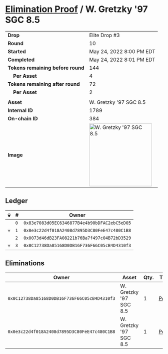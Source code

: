 # [Elimination Proof](./readme.md) / W. Gretzky &#039;97 SGC 8.5

|||
|---|---|
| **Drop** | Elite Drop #3 |
| **Round** | 10 |
| **Started** | May 24, 2022 8:00 PM EDT |
| **Completed** | May 24, 2022 8:01 PM EDT |
| **Tokens remaining before round** | 144 |
| **&nbsp;&nbsp;&nbsp;&nbsp;Per Asset** | 4 |
| **Tokens remaining after round** | 72 |
| **&nbsp;&nbsp;&nbsp;&nbsp;Per Asset** | 2 |
| | |
| **Asset** | W. Gretzky &#039;97 SGC 8.5 |
| **Internal ID** | 1789 |
| **On-chain ID** | 384 |
| **Image** | <img src="https://tcdn.blokpax.com/9648a5d9-1854-4ea2-a3e3-569fc461322a/966fb7ccb550c16f8233987450a65e1d60d87ec797f6d3deb3c8ed636b3eebe8.png" height="200" alt="W. Gretzky &#039;97 SGC 8.5" /> |

## Ledger

| 💀 | # | Owner |
| --- | --- | --- |
|  | `0` | `0x83e7083d05EC6346877B4e4b90bDFAC2ebC5eD05` |
| 💀 | `1` | `0x0e3c22d4f018A2408d7895D3C80FeE47c480C1B8` |
|  | `2` | `0x0073d46dB23FA08221b76Ba7f497c04B72bD3529` |
| 💀 | `3` | `0x0C12738Da85168D0DB16F736F66C05cB4D4310f3` |


## Eliminations

| Owner | Asset | Qty. | Transaction |
| --- | --- | --- | --- |
| `0x0C12738Da85168D0DB16F736F66C05cB4D4310f3` | W. Gretzky '97 SGC 8.5 | 1 | [Polygonscan](https://polygonscan.com/tx/0x972c71bb49b2ae9413153430b66648e28898a0c9f1033d94d9858b9a70a420ef) |
| `0x0e3c22d4f018A2408d7895D3C80FeE47c480C1B8` | W. Gretzky '97 SGC 8.5 | 1 | [Polygonscan](https://polygonscan.com/tx/0x7fc188904f179bf2a18f28bc7c7180ca980ed8d394c54cf0454f05a948cb078d) |

